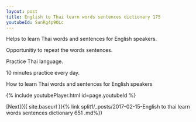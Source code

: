 ```yaml
---
layout: post
title: English to Thai learn words sentences dictionary 175 
youtubeId: SunRg4p9OLc
---
```

 
 
Helps to learn Thai words and sentences for English speakers.

Opportunitiy to repeat the words sentences. 

Practice Thai language. 
 
10 minutes practice every day. 
 
How to learn Thai words and sentences for English speakers 
 
{% include youtubePlayer.html id=page.youtubeId %}
 
 
[Next]({{ site.baseurl }}{% link  split1/_posts/2017-02-15-English to thai learn words sentences dictionary 651 .md%})
 
